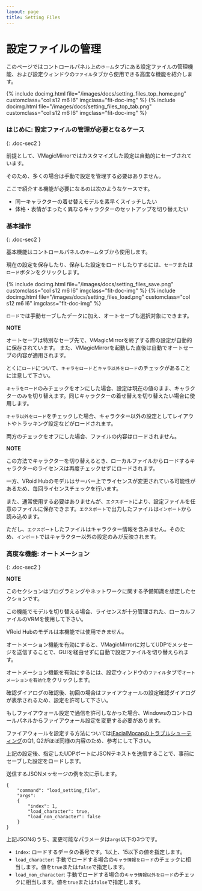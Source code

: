 ```yaml
---
layout: page
title: Setting Files
---
```


# 設定ファイルの管理

このページではコントロールパネル上の`ホーム`タブにある設定ファイルの管理機能、および設定ウィンドウの`ファイル`タブから使用できる高度な機能を紹介します。

<div class="row">
{% include docimg.html file="/images/docs/setting_files_top_home.png" customclass="col s12 m6 l6" imgclass="fit-doc-img" %}
{% include docimg.html file="/images/docs/setting_files_top_tab.png" customclass="col s12 m6 l6" imgclass="fit-doc-img" %}
</div>

### はじめに: 設定ファイルの管理が必要となるケース
{: .doc-sec2 }

前提として、VMagicMirrorではカスタマイズした設定は自動的にセーブされています。

そのため、多くの場合は手動で設定を管理する必要はありません。

ここで紹介する機能が必要になるのは次のようなケースです。

<div class="doc-ul" markdown="1">

- 同一キャラクターの着せ替えモデルを素早くスイッチしたい
- 体格・表情がまったく異なるキャラクターのセットアップを切り替えたい

</div>


### 基本操作
{: .doc-sec2 }

基本機能はコントロールパネルの`ホーム`タブから使用します。

現在の設定を保存したり、保存した設定をロードしたりするには、`セーブ`または`ロード`ボタンをクリックします。

<div class="row">
{% include docimg.html file="/images/docs/setting_files_save.png" customclass="col s12 m6 l6" imgclass="fit-doc-img" %}
{% include docimg.html file="/images/docs/setting_files_load.png" customclass="col s12 m6 l6" imgclass="fit-doc-img" %}
</div>

`ロード`では手動セーブしたデータに加え、オートセーブも選択対象にできます。

<div class="note-area" markdown="1">

**NOTE**

オートセーブは特別なセーブ先で、VMagicMirrorを終了する際の設定が自動的に保存されています。
また、VMagicMirrorを起動した直後は自動でオートセーブの内容が適用されます。

</div>

とくに`ロード`について、`キャラをロード`と`キャラ以外をロード`のチェックがあることに注意して下さい。

`キャラをロード`のみチェックをオンにした場合、設定は現在の値のまま、キャラクターのみを切り替えます。同じキャラクターの着せ替えを切り替えたい場合に使用します。

`キャラ以外をロード`をチェックした場合、キャラクター以外の設定としてレイアウトやトラッキング設定などがロードされます。

両方のチェックをオフにした場合、ファイルの内容はロードされません。

<div class="note-area" markdown="1">

**NOTE**

この方法でキャラクターを切り替えるとき、ローカルファイルからロードするキャラクターのライセンスは再度チェックせずにロードされます。

一方、VRoid Hubのモデルはサーバー上でライセンスが変更されている可能性があるため、毎回ライセンスチェックを行います。

</div>

また、通常使用する必要はありませんが、`エクスポート`により、設定ファイルを任意のファイルに保存できます。`エクスポート`で出力したファイルは`インポート`から読み込めます。

ただし、`エクスポート`したファイルはキャラクター情報を含みません。そのため、`インポート`ではキャラクター以外の設定のみが反映されます。


### 高度な機能: オートメーション
{: .doc-sec2 }

<div class="note-area" markdown="1">

**NOTE**

このセクションはプログラミングやネットワークに関する予備知識を想定したセクションです。

この機能でモデルを切り替える場合、ライセンスが十分管理された、ローカルファイルのVRMを使用して下さい。

VRoid Hubのモデルは本機能では使用できません。

</div>

オートメーション機能を有効にすると、VMagicMirrorに対してUDPでメッセージを送信することで、GUIを経由せずに自動で設定ファイルを切り替えられます。


オートメーション機能を有効にするには、設定ウィンドウの`ファイル`タブで`オートメーションを有効化`をクリックします。

確認ダイアログの確認後、初回の場合はファイアウォールの設定確認ダイアログが表示されるため、設定を許可して下さい。

もしファイアウォール設定で通信を許可しなかった場合、Windowsのコントロールパネルからファイアウォール設定を変更する必要があります。

ファイアウォールを設定する方法については[iFacialMocapのトラブルシューティング](../external_tracker_ifacialmocap#troubleshoot)のQ1, Q2がほぼ同様の内容のため、参考にして下さい。

上記の設定後、指定したUDPポートにJSONテキストを送信することで、事前にセーブした設定をロードします。

送信するJSONメッセージの例を次に示します。

```
{
    "command": "load_setting_file",
    "args": 
    {
        "index": 1,
        "load_character": true,
        "load_non_character": false
    }
}
```

上記JSONのうち、変更可能なパラメータは`args`以下の3つです。

<div class="doc-ul" markdown="1">

- `index`: ロードするデータの番号です。1以上、15以下の値を指定します。
- `load_character`: 手動でロードする場合の`キャラ情報をロード`のチェックに相当します。値を`true`または`false`で指定します。
- `load_non_character`: 手動でロードする場合の`キャラ情報以外をロード`のチェックに相当します。値を`true`または`false`で指定します。

</div>

